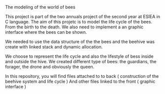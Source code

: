 The modeling of the world of bees

This project is part of the two annuals project  of the second year at ESIEA in C language.
The aim of this projetc is to model the life cycle of the bees. From the birth to the death.
We also need to implement a an graphic interface where the bees can be shown.

We needed to use the data structure of the the bees and the beehive was create with linked stack and dynamic allocation.

We choose to represent the life cycle and also the lifestyle of bess inside and outside the hive.
We created different type of bees: the guardians, the forager, the drone and obviously the queen.

In this repository, you will find files attached to to back ( construction of the beehive system and life cycle )
And other files linked to the front ( graphic interface )
